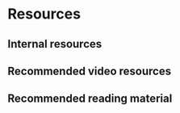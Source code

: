# Resources

## Internal resources


## Recommended video resources


## Recommended reading material
